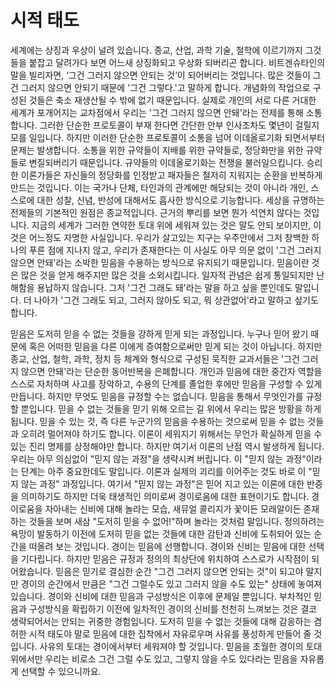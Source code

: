 # 시적 태도

&#x20; 세계에는 상징과 우상이 널려 있습니다. 종교, 산업, 과학 기술, 철학에 이르기까지 그것들을 붙잡고 달려가다 보면 어느새 상징화되고 우상화 되버리곤 합니다. 비트겐슈타인의 말을 빌리자면, ‘그건 그러지 않으면 안되는 것’이 되어버리는 것입니다. 많은 것들이 그건 그러지 않으면 안되기 때문에 '그건 그렇다.'고 말하게 합니다. 개념화의 작업으로 구성된 것들은 축소 재생산될 수 밖에 없기 때문입니다. 실제로 개인의 서로 다른 거대한 세계가 포개어지는 교차점에서 우리는 '그건 그러지 않으면 안돼'라는 전제를 통해 소통합니다. 그러한 단순한 프로토콜이 부재 한다면 간단한 안부 인사조차도 몇년이 걸릴지 모를 일입니다. 하지만 이러한 단순한 프로토콜이 소통을 넘어 이데올로기화 되면서부터 문제는 발생합니다. 소통을 위한 규약들이 지배를 위한 규약들로, 정당화만을 위한 규약들로 변질되버리기 때문입니다. 규약들의 이데올로기화는 전쟁을 불러일으킵니다. 승리한 이론가들은 자신들의 정당화를 인정받고 패자들은 철저히 지워지는 순환을 반복하게 만드는 것입니다. 이는 국가나 단체, 타인과의 관계에만 해당되는 것이 아니라 개인, 스스로에 대한 성찰, 신념, 반성에 대해서도 흡사한 방식으로 기능합니다. 세상을 규명하는 전제들의 기본적인 원점은 종교적입니다. 근거의 뿌리를 보면 뭔가 석연치 않다는 것입니다. 지금의 세계가 그러한 연약한 토대 위에 세워져 있는 것은 말도 안되 보이지만, 이것은 어느정도 자명한 사실입니다. 우리가 살고있는 지구는 우주안에서 그저 창백한 하나의 푸른 점에 지나지 않고, 우리가 존재한다는 이 사실도 아무 의문 없이 '그건 그러지 않으면 안돼'라는 소박한 믿음을 수용하는 방식으로 유지되기 때문입니다. 믿음이란 것은 많은 것을 얻게 해주지만 많은 것을 소외시킵니다. 일자적 관념은 쉽게 통일되지만 난해함을 용납하지 않습니다. 그저 '그건 그래도 돼'라는 말을 하고 싶을 뿐인데도 말입니다. 더 나아가 '그건 그래도 되고, 그러지 않아도 되고, 뭐 상관없어'라고 말하고 싶기도 합니다.&#x20;

믿음은 도저히 믿을 수 없는 것들을 강하게 믿게 되는 과정입니다. 누구나 믿어 왔기 때문에 혹은 어떠한 믿음을 다른 이에게 증여함으로써만 믿게 되는 것이 아닙니다. 하지만 종교, 산업, 철학, 과학, 정치 등 체계와 형식으로 구성된 묵직한 교과서들은 '그건 그러지 않으면 안돼'라는 단순한 동어반복을 은폐합니다. 개인과 믿음에 대한 중간자 역할을 스스로 자처하며 사고를 장악하고, 수용의 단계를 졸업한 후에만 믿음을 구성할 수 있게 만듭니다. 하지만 무엇도 믿음을 규정할 수는 없습니다. 믿음을 통해서 무엇인가를 규정할 뿐입니다. 믿을 수 없는 것들을 믿기 위해 오르는 길 위에서 우리는 많은 방황을 하게 됩니다. 믿을 수 있는 것, 즉 다른 누군가의 믿음을 수용하는 것으로써 믿을 수 없는 것들과 오히려 멀어져야 하기도 합니다. 이론이 세워지기 위해서는 무언가 확실하게 믿을 수 있는 진리 명제를 상정해야만 합니다. 하지만 여기서 이론의 난점 역시 발생하게 됩니다. 우리는 아무 의심없이 "믿지 않는 과정"을 생략시켜 버립니다. 이 "믿지 않는 과정"이라는 단계는 아주 중요한데도 말입니다. 이론과 실제의 괴리를 이어주는 것도 바로 이 "믿지 않는 과정" 과정입니다. 여기서 "믿지 않는 과정"은 믿어 지고 있는 이론에 대한 반증을 의미하기도 하지만 더욱 태생적인 의미로써 경이로움에 대한 표현이기도 합니다. 경이로움을 자아내는 신비에 대해 놀라는 모습, 새뮤얼 콜리지가 꽃이든 모래알이든 존재하는 것들을 보며 새삼 "도저히 믿을 수 없어!"하며 놀라는 것처럼 말입니다. 정의하려는 욕망이 발동하기 이전에 도저히 믿을 없는 것들에 대한 감탄과 신비에 도취되어 있는 순간을 떠올려 보는 것입니다. 경이는 믿음에 선행합니다. 경이와 신비는 믿음에 대한 선택을 기다립니다. 하지만 믿음은 규정과 정의의 최상단에 위치하여 스스로가 시작점이 되어왔습니다. 믿음은 믿기로 결심한 순간 "그건 그러지 않으면 안되는 것"이 되고야 말지만 경이의 순간에서 만큼은 "그건 그럴수도 있고 그러지 않을 수도 있는" 상태에 놓여져 있습니다. 경이와 신비에 대한 믿음과 구성방식은 이후에 문제일 뿐입니다. 부차적인 믿음과 구성방식을 확립하기 이전에 일차적인 경이의 신비를 천천히 느껴보는 것은 결코 생략되어서는 안되는 귀중한 경험입니다. 도저히 믿을 수 없는 것들에 대해 감응하는 겸허한 시적 태도야 말로 믿음에 대한 집착에서 자유로우며 사유를 풍성하게 만들어 줄 것입니다. 사유의 토대는 경이에서부터 세워져야 할 것입니다. 믿음을 초월한 경이의 토대 위에서만 우리는 비로소 그건 그럴 수도 있고, 그렇지 않을 수도 있다라는 믿음을 자유롭게 선택할 수 있으니까요.
